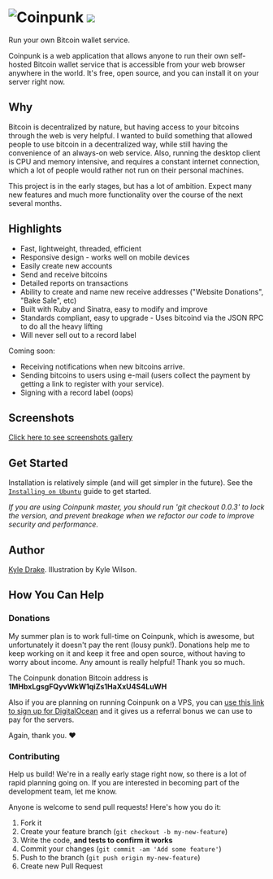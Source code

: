 # ![Coinpunk](http://i.imgur.com/rR6TV8C.png) [![](https://secure.travis-ci.org/kyledrake/coinpunk.png)](http://travis-ci.org/kyledrake/coinpunk)

Run your own Bitcoin wallet service.

Coinpunk is a web application that allows anyone to run their own self-hosted Bitcoin wallet service that is accessible from your web browser anywhere in the world. It's free, open source, and you can install it on your server right now.

## Why

Bitcoin is decentralized by nature, but having access to your bitcoins through the web is very helpful. I wanted to build something that allowed people to use bitcoin in a decentralized way, while still having the convenience of an always-on web service. Also, running the desktop client is CPU and memory intensive, and requires a constant internet connection, which a lot of people would rather not run on their personal machines.

This project is in the early stages, but has a lot of ambition. Expect many new features and much more functionality over the course of the next several months.

## Highlights

* Fast, lightweight, threaded, efficient
* Responsive design - works well on mobile devices
* Easily create new accounts
* Send and receive bitcoins
* Detailed reports on transactions
* Ability to create and name new receive addresses ("Website Donations", "Bake Sale", etc)
* Built with Ruby and Sinatra, easy to modify and improve
* Standards compliant, easy to upgrade - Uses bitcoind via the JSON RPC to do all the heavy lifting
* Will never sell out to a record label

Coming soon:

* Receiving notifications when new bitcoins arrive.
* Sending bitcoins to users using e-mail (users collect the payment by getting a link to register with your service).
* Signing with a record label (oops)

## Screenshots

[Click here to see screenshots gallery](https://www.dropbox.com/sh/d66dfzd5ehwae4g/leq-ca3fia)

## Get Started

Installation is relatively simple (and will get simpler in the future). See the [`Installing on Ubuntu`](./docs/install-ubuntu.md) guide to get started.

*If you are using Coinpunk master, you should run 'git checkout 0.0.3' to lock the version, and prevent breakage when we refactor our code to improve security and performance.*

## Author

[Kyle Drake](http://kyledrake.net). Illustration by Kyle Wilson.

## How You Can Help

### Donations

My summer plan is to work full-time on Coinpunk, which is awesome, but unfortunately it doesn't pay the rent (lousy punk!). Donations help me to keep working on it and keep it free and open source, without having to worry about income. Any amount is really helpful! Thank you so much.

The Coinpunk donation Bitcoin address is **1MHbxLgsgFQyvWkW1qiZs1HaXxU4S4LuWH**

Also if you are planning on running Coinpunk on a VPS, you can [use this link to sign up for DigitalOcean](https://www.digitalocean.com/?refcode=4be99ecc05b4) and it gives us a referral bonus we can use to pay for the servers.

Again, thank you. :heart:

### Contributing

Help us build! We're in a really early stage right now, so there is a lot of rapid planning going on. If you are interested in becoming part of the development team, let me know.

Anyone is welcome to send pull requests! Here's how you do it:

1. Fork it
2. Create your feature branch (`git checkout -b my-new-feature`)
3. Write the code, **and tests to confirm it works**
4. Commit your changes (`git commit -am 'Add some feature'`)
5. Push to the branch (`git push origin my-new-feature`)
6. Create new Pull Request
